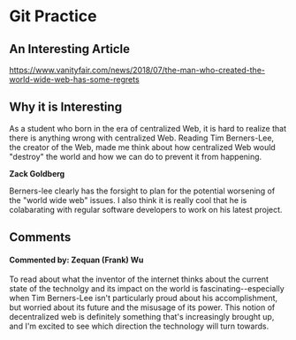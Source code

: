 # Git Practice
## An Interesting Article
https://www.vanityfair.com/news/2018/07/the-man-who-created-the-world-wide-web-has-some-regrets

## Why it is Interesting
As a student who born in the era of centralized Web, it is hard to realize that there is anything wrong with centralized Web. Reading Tim Berners-Lee, the creator of the Web, made me think about how centralized Web would "destroy" the world and how we can do to prevent it from happening.

**Zack Goldberg**

Berners-lee clearly has the forsight to plan for the potential worsening of the "world wide web" issues. I also think it is really cool that he is colabarating with regular software developers to work on his latest project.

## Comments
#### Commented by: Zequan (Frank) Wu

To read about what the inventor of the internet thinks about the current state of the technolgy and its impact on the world is fascinating--especially when Tim Berners-Lee isn't particularly proud about his accomplishment, but worried about its future and the misusage of its power. This notion of decentralized web is definitely something that's increasingly brought up, and I'm excited to see which direction the technology will turn towards. 